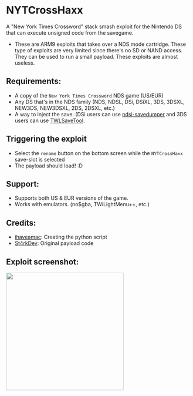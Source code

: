 # NYTCrossHaxx
A "New York Times Crossword" stack smash exploit for the Nintendo DS that can execute unsigned code from the savegame.

* These are ARM9 exploits that takes over a NDS mode cartridge. These type of exploits are very limited since there's no SD or NAND access. They can be used to run a small payload. These exploits are almost useless.

## Requirements:
* A copy of the `New York Times Crossword` NDS game (US/EUR)
* Any DS that's in the NDS family (NDS, NDSL, DSi, DSiXL, 3DS, 3DSXL, NEW3DS, NEW3DSXL, 2DS, 2DSXL, etc.)
* A way to inject the save. (DSi users can use [ndsi-savedumper](https://github.com/edo9300/ndsi-savedumper) and 3DS users can use [TWLSaveTool](https://github.com/TuxSH/TWLSaveTool/releases).
###
## Triggering the exploit
* Select the `rename` button on the bottom screen while the `NYTCrossHaxx` save-slot is selected
* The payload should load! :D
###
## Support:
* Supports both US & EUR versions of the game.
* Works with emulators. (no$gba, TWiLightMenu++, etc.)
###
## Credits:
* [ihaveamac](https://github.com/ihaveamac): Creating the python script
* [St4rkDev](https://twitter.com/St4rkDev): Original payload code
###
## Exploit screenshot:
<img src="https://cdn.discordapp.com/attachments/547986366357700620/581670627946266649/Capture.JPG" width="320">
